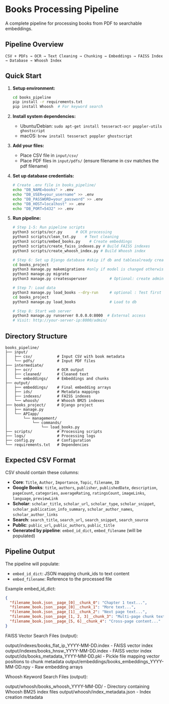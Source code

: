 # Books Processing Pipeline

A complete pipeline for processing books from PDF to searchable embeddings.

## Pipeline Overview

```
CSV + PDFs → OCR → Text Cleaning → Chunking → Embeddings → FAISS Index → Database → Whoosh Index
```

## Quick Start

1. **Setup environment:**

   ```bash
   cd books_pipeline
   pip install -r requirements.txt
   pip install Whoosh  # For keyword search
   ```

2. **Install system dependencies:**

   - Ubuntu/Debian: `sudo apt-get install tesseract-ocr poppler-utils ghostscript`
   - macOS: `brew install tesseract poppler ghostscript`

3. **Add your files:**

   - Place CSV file in `input/csv/`
   - Place PDF files in `input/pdfs/` (ensure filename in csv matches the pdf filename)

4. **Set up database credentials:**
   ```bash
   # Create .env file in books_pipeline/
   echo "DB_NAME=books" > .env
   echo "DB_USER=your_username" >> .env
   echo "DB_PASSWORD=your_password" >> .env
   echo "DB_HOST=localhost" >> .env
   echo "DB_PORT=5432" >> .env

5. **Run pipeline:**
   ```bash
   # Step 1-5: Run pipeline scripts
   python3 scripts/ocr.py      # OCR processing
   python3 scripts/clean_txt.py    # Text cleaning
   python3 scripts/embed_books.py    # Create embeddings
   python3 scripts/create_faiss_indexes.py # Build FAISS indexes
   python3 scripts/create_whoosh_index.py # Build Whoosh index

   # Step 6: Set up Django database #skip if db and tablesalready created
   cd books_project
   python3 manage.py makemigrations #only if model is changed otherwise skip this step
   python3 manage.py migrate
   python3 manage.py createsuperuser          # Optional: create admin user

   # Step 7: Load data
   python3 manage.py load_books --dry-run     # optional : Test first
   cd books_project
   python3 manage.py load_books               # Load to db

   # Step 8: Start web server
   python3 manage.py runserver 0.0.0.0:8000  # External access
   # Visit: http://your-server-ip:8000/admin/
   ```

## Directory Structure

```
books_pipeline/
├── input/
│   ├── csv/           # Input CSV with book metadata
│   └── pdfs/          # Input PDF files
├── intermediate/
│   ├── ocr/           # OCR output
│   ├── cleaned/       # Cleaned text
│   └── embeddings/    # Embeddings and chunks
├── output/
│   ├── embeddings/    # Final embedding arrays
│   ├── ids/           # Metadata mappings
│   ├── indexes/       # FAISS indexes
│   └── whoosh/        # Whoosh BM25 indexes
├── books_project/     # Django project
│   ├── manage.py
│   └── APIapp/
│       └── management/
│           └── commands/
│               └── load_books.py
├── scripts/           # Processing scripts
├── logs/              # Processing logs
├── config.py          # Configuration
└── requirements.txt   # Dependencies
```

## Expected CSV Format

CSV should contain these columns:

- **Core**: `Title`, `Author`, `Importance`, `Topic`, `filename`, `ID`
- **Google Books**: `title`, `authors`, `publisher`, `publishedDate`, `description`, `pageCount`, `categories`, `averageRating`, `ratingsCount`, `imageLinks`, `language`, `previewLink`
- **Scholar**: `scholar_title`, `scholar_url`, `scholar_type`, `scholar_snippet`, `scholar_publication_info_summary`, `scholar_author_names`, `scholar_author_links`
- **Search**: `search_title`, `search_url`, `search_snippet`, `search_source`
- **Public**: `public_url`, `public_authors`, `public_title`
- **Generated by pipeline**: `embed_id_dict`, `embed_filename` (will be populated)

## Pipeline Output

The pipeline will populate:

- `embed_id_dict`: JSON mapping chunk_ids to text content
- `embed_filename`: Reference to the processed file

Example embed_id_dict:

```json
{
  "filename_book.json__page_[0]__chunk_0": "Chapter 1 text...",
  "filename_book.json__page_[0]__chunk_1": "More text...",
  "filename_book.json__page_[1]__chunk_2": "Next page text...",
  "filename_book.json__page_[1, 2, 3]__chunk_3": "Multi-page chunk text...",
  "filename_book.json__page_[5, 6]__chunk_4": "Cross-page content..."
}
```

FAISS Vector Search Files (output):

output/indexes/books_flat_ip_YYYY-MM-DD.index - FAISS vector index
output/indexes/books_hnsw_YYYY-MM-DD.index - FAISS vector index
output/ids/books_metadata_YYYY-MM-DD.pkl - Pickle file mapping vector positions to chunk metadata
output/embeddings/books_embeddings_YYYY-MM-DD.npy - Raw embedding arrays

Whoosh Keyword Search Files (output):

output/whoosh/books_whoosh_YYYY-MM-DD/ - Directory containing Whoosh BM25 index files
output/whoosh/index_metadata.json - Index creation metadata


